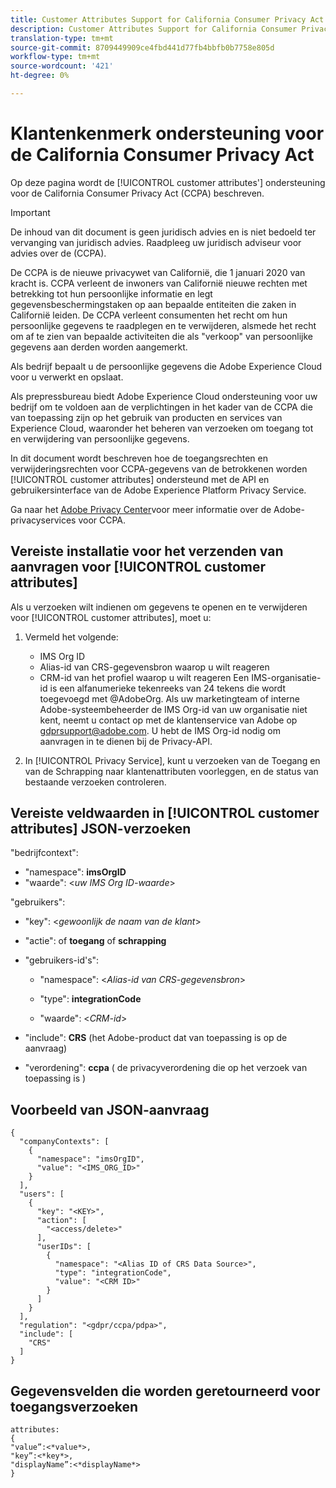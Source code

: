```yaml
---
title: Customer Attributes Support for California Consumer Privacy Act
description: Customer Attributes Support for California Consumer Privacy Act
translation-type: tm+mt
source-git-commit: 8709449909ce4fbd441d77fb4bbfb0b7758e805d
workflow-type: tm+mt
source-wordcount: '421'
ht-degree: 0%

---
```



# Klantenkenmerk ondersteuning voor de California Consumer Privacy Act

Op deze pagina wordt de [!UICONTROL customer attributes'] ondersteuning voor de California Consumer Privacy Act (CCPA) beschreven.

>[!IMPORTANT]
>
>De inhoud van dit document is geen juridisch advies en is niet bedoeld ter vervanging van juridisch advies. Raadpleeg uw juridisch adviseur voor advies over de (CCPA).

De CCPA is de nieuwe privacywet van Californië, die 1 januari 2020 van kracht is. CCPA verleent de inwoners van Californië nieuwe rechten met betrekking tot hun persoonlijke informatie en legt gegevensbeschermingstaken op aan bepaalde entiteiten die zaken in Californië leiden. De CCPA verleent consumenten het recht om hun persoonlijke gegevens te raadplegen en te verwijderen, alsmede het recht om af te zien van bepaalde activiteiten die als &quot;verkoop&quot; van persoonlijke gegevens aan derden worden aangemerkt.

Als bedrijf bepaalt u de persoonlijke gegevens die Adobe Experience Cloud voor u verwerkt en opslaat.

Als prepressbureau biedt Adobe Experience Cloud ondersteuning voor uw bedrijf om te voldoen aan de verplichtingen in het kader van de CCPA die van toepassing zijn op het gebruik van producten en services van Experience Cloud, waaronder het beheren van verzoeken om toegang tot en verwijdering van persoonlijke gegevens.

In dit document wordt beschreven hoe de toegangsrechten en verwijderingsrechten voor CCPA-gegevens van de betrokkenen worden [!UICONTROL customer attributes] ondersteund met de API en gebruikersinterface van de Adobe Experience Platform Privacy Service.

Ga naar het [Adobe Privacy Center](https://www.adobe.com/privacy/ccpa.html)voor meer informatie over de Adobe-privacyservices voor CCPA.

## Vereiste installatie voor het verzenden van aanvragen voor [!UICONTROL customer attributes]

Als u verzoeken wilt indienen om gegevens te openen en te verwijderen voor [!UICONTROL customer attributes], moet u:

1. Vermeld het volgende:

   * IMS Org ID
   * Alias-id van CRS-gegevensbron waarop u wilt reageren
   * CRM-id van het profiel waarop u wilt reageren
   Een IMS-organisatie-id is een alfanumerieke tekenreeks van 24 tekens die wordt toegevoegd met @AdobeOrg. Als uw marketingteam of interne Adobe-systeembeheerder de IMS Org-id van uw organisatie niet kent, neemt u contact op met de klantenservice van Adobe op gdprsupport@adobe.com. U hebt de IMS Org-id nodig om aanvragen in te dienen bij de Privacy-API.

1. In [!UICONTROL Privacy Service], kunt u verzoeken van de Toegang en van de Schrapping naar klantenattributen voorleggen, en de status van bestaande verzoeken controleren.

## Vereiste veldwaarden in [!UICONTROL customer attributes] JSON-verzoeken

&quot;bedrijfcontext&quot;:

* &quot;namespace&quot;: **imsOrgID**
* &quot;waarde&quot;: &lt;*uw IMS Org ID-waarde*>

&quot;gebruikers&quot;:

* &quot;key&quot;: &lt;*gewoonlijk de naam van de klant*>

* &quot;actie&quot;: of **toegang** of **schrapping**

* &quot;gebruikers-id&#39;s&quot;:

   * &quot;namespace&quot;: &lt;*Alias-id van CRS-gegevensbron*>

   * &quot;type&quot;: **integrationCode**

   * &quot;waarde&quot;: &lt;*CRM-id*>

* &quot;include&quot;: **CRS** (het Adobe-product dat van toepassing is op de aanvraag)

* &quot;verordening&quot;: **ccpa** ( de privacyverordening die op het verzoek van toepassing is )

## Voorbeeld van JSON-aanvraag

```
{
  "companyContexts": [
    {
      "namespace": "imsOrgID",
      "value": "<IMS_ORG_ID>"
    }
  ],
  "users": [
    {
      "key": "<KEY>",
      "action": [
        "<access/delete>"
      ],
      "userIDs": [
        {
          "namespace": "<Alias ID of CRS Data Source>",
          "type": "integrationCode",
          "value": "<CRM ID>"
        }
      ]
    }
  ],
  "regulation": "<gdpr/ccpa/pdpa>",
  "include": [
    "CRS"
  ]
}
```

## Gegevensvelden die worden geretourneerd voor toegangsverzoeken

```
attributes:
{
"value”:<*value*>,
"key”:<*key*>,
"displayName”:<*displayName*>
}
```
